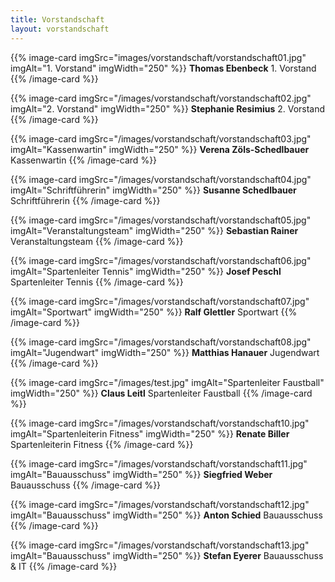 ```yaml
---
title: Vorstandschaft
layout: vorstandschaft
---
```


{{% image-card imgSrc="images/vorstandschaft/vorstandschaft01.jpg" imgAlt="1. Vorstand" imgWidth="250" %}}
**Thomas Ebenbeck**
1.&nbsp;Vorstand
{{% /image-card %}}

{{% image-card imgSrc="/images/vorstandschaft/vorstandschaft02.jpg" imgAlt="2. Vorstand" imgWidth="250" %}}
**Stephanie Resimius**
2.&nbsp;Vorstand
{{% /image-card %}}

{{% image-card imgSrc="/images/vorstandschaft/vorstandschaft03.jpg" imgAlt="Kassenwartin" imgWidth="250" %}}
**Verena Zöls-Schedlbauer**
Kassenwartin
{{% /image-card %}}

{{% image-card imgSrc="/images/vorstandschaft/vorstandschaft04.jpg" imgAlt="Schriftführerin" imgWidth="250" %}}
**Susanne Schedlbauer**
Schriftführerin
{{% /image-card %}}

{{% image-card imgSrc="/images/vorstandschaft/vorstandschaft05.jpg" imgAlt="Veranstaltungsteam" imgWidth="250" %}}
**Sebastian Rainer**
Veranstaltungsteam
{{% /image-card %}}

{{% image-card imgSrc="/images/vorstandschaft/vorstandschaft06.jpg" imgAlt="Spartenleiter Tennis" imgWidth="250" %}}
**Josef Peschl**
Spartenleiter Tennis
{{% /image-card %}}

{{% image-card imgSrc="/images/vorstandschaft/vorstandschaft07.jpg" imgAlt="Sportwart" imgWidth="250" %}}
**Ralf Glettler**
Sportwart
{{% /image-card %}}

{{% image-card imgSrc="/images/vorstandschaft/vorstandschaft08.jpg" imgAlt="Jugendwart" imgWidth="250" %}}
**Matthias Hanauer**
Jugendwart
{{% /image-card %}}

{{% image-card imgSrc="/images/test.jpg" imgAlt="Spartenleiter Faustball" imgWidth="250" %}}
**Claus Leitl**
Spartenleiter Faustball
{{% /image-card %}}

{{% image-card imgSrc="/images/vorstandschaft/vorstandschaft10.jpg" imgAlt="Spartenleiterin Fitness" imgWidth="250" %}}
**Renate Biller**
Spartenleiterin Fitness
{{% /image-card %}}

{{% image-card imgSrc="/images/vorstandschaft/vorstandschaft11.jpg" imgAlt="Bauausschuss" imgWidth="250" %}}
**Siegfried Weber**
Bauausschuss
{{% /image-card %}}

{{% image-card imgSrc="/images/vorstandschaft/vorstandschaft12.jpg" imgAlt="Bauausschuss" imgWidth="250" %}}
**Anton Schied**
Bauausschuss
{{% /image-card %}}

{{% image-card imgSrc="/images/vorstandschaft/vorstandschaft13.jpg" imgAlt="Bauausschuss" imgWidth="250" %}}
**Stefan Eyerer**
Bauausschuss & IT
{{% /image-card %}}
